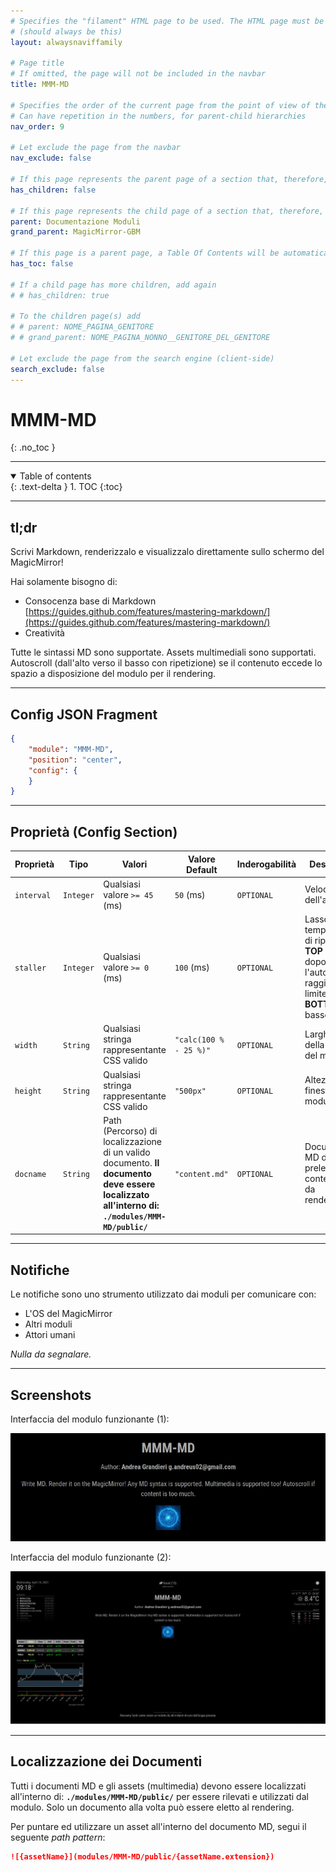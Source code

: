 ```yaml
---
# Specifies the "filament" HTML page to be used. The HTML page must be located in the "_layouts" folder.
# (should always be this)
layout: alwaysnaviffamily

# Page title
# If omitted, the page will not be included in the navbar
title: MMM-MD

# Specifies the order of the current page from the point of view of the navbar
# Can have repetition in the numbers, for parent-child hierarchies
nav_order: 9

# Let exclude the page from the navbar
nav_exclude: false

# If this page represents the parent page of a section that, therefore, has children, specify it in the following way
has_children: false

# If this page represents the child page of a section that, therefore, has ONE parent page, specify it in the following way
parent: Documentazione Moduli
grand_parent: MagicMirror-GBM

# If this page is a parent page, a Table Of Contents will be automatically generated containing all related child pages. Use the option below to disable this functionality.
has_toc: false

# If a child page has more children, add again
# # has_children: true

# To the children page(s) add
# # parent: NOME_PAGINA_GENITORE
# # grand_parent: NOME_PAGINA_NONNO__GENITORE_DEL_GENITORE

# Let exclude the page from the search engine (client-side)
search_exclude: false
---
```


# MMM-MD
{: .no_toc }

---

<!-- Table of contents -->
<details open markdown="block">
  <summary>
    Table of contents
  </summary>
  {: .text-delta }
1. TOC
{:toc}
</details>

---

## tl;dr

Scrivi Markdown, renderizzalo e visualizzalo direttamente sullo schermo del MagicMirror!

Hai solamente bisogno di:

- Consocenza base di Markdown [https://guides.github.com/features/mastering-markdown/](https://guides.github.com/features/mastering-markdown/)
- Creatività

Tutte le sintassi MD sono supportate. Assets multimediali sono supportati. Autoscroll (dall'alto verso il basso con ripetizione)
se il contenuto eccede lo spazio a disposizione del modulo per il rendering.

---

## Config JSON Fragment

```json
{
    "module": "MMM-MD",
    "position": "center",
    "config": {
    }
}
```

---

## Proprietà (Config Section)

| Proprietà  | Tipo      | Valori                                                                                                                                        | Valore Default         | Inderogabilità | Descrizione                                                                                                                    |
| ---------- | --------- | --------------------------------------------------------------------------------------------------------------------------------------------- | ---------------------- | -------------- | ------------------------------------------------------------------------------------------------------------------------------ |
| `interval` | `Integer` | Qualsiasi valore `>= 45` (ms)                                                                                                                 | `50` (ms)              | `OPTIONAL`     | Velocità dell'autoscroll.                                                                                                      |
| `staller`  | `Integer` | Qualsiasi valore `>= 0` (ms)                                                                                                                  | `100` (ms)             | `OPTIONAL`     | Lasso di tempo prima di ripartire dal __TOP__ (dall'alto) dopo che l'autoscroll ha raggiunto il limite __BOTTOM__ (dal basso). |
| `width`    | `String`  | Qualsiasi stringa rappresentante CSS valido                                                                                                   | `"calc(100 % - 25 %)"` | `OPTIONAL`     | Larghezza della finestra del modulo.                                                                                           |
| `height`   | `String`  | Qualsiasi stringa rappresentante CSS valido                                                                                                   | `"500px"`              | `OPTIONAL`     | Altezza della finestra del modulo.                                                                                             |
| `docname`  | `String`  | Path (Percorso) di localizzazione di un valido documento. __Il documento deve essere localizzato all'interno di: `./modules/MMM-MD/public/`__ | `"content.md"`         | `OPTIONAL`     | Documento MD dal quale prelevare il contenuto MD da renderizzare.                                                              |

---

## Notifiche

Le notifiche sono uno strumento utilizzato dai moduli per comunicare con:

- L'OS del MagicMirror
- Altri moduli
- Attori umani

_Nulla da segnalare._

---

## Screenshots

Interfaccia del modulo funzionante (1):

[![module_focus](../../../assets/MMM-MD/module_focus.PNG)](../../../assets/MMM-MD/module_focus.PNG)

Interfaccia del modulo funzionante (2):

[![module_overview](../../../assets/MMM-MD/module_overview.PNG)](../../../assets/MMM-MD/module_overview.PNG)

---

## Localizzazione dei Documenti

Tutti i documenti MD e gli assets (multimedia) devono essere localizzati all'interno di: __`./modules/MMM-MD/public/`__
per essere rilevati e utilizzati dal modulo. Solo un documento alla volta può essere eletto al rendering.

Per puntare ed utilizzare un asset all'interno del documento MD, segui il seguente _path pattern_:

```md
![{assetName}](modules/MMM-MD/public/{assetName.extension})
```
